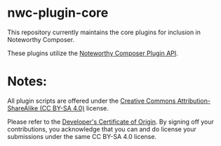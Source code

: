 nwc-plugin-core
===============

This repository currently maintains the core plugins for inclusion in Noteworthy Composer.

These plugins utilize the [Noteworthy Composer Plugin API](https://github.com/nwsw/nwcplugin-api).


Notes:
======

All plugin scripts are offered under the [Creative Commons Attribution-ShareAlike (CC BY-SA 4.0)](http://creativecommons.org/licenses/by-sa/3.0/) license.

Please refer to the [Developer's Certificate of Origin](DCO.txt). By signing off your contributions, you acknowledge that you can and do license your submissions under the same CC BY-SA 4.0 license.
